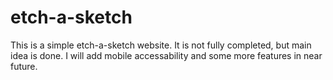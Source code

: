 # etch-a-sketch
This is a simple etch-a-sketch website. It is not fully completed, but main idea is done. 
I will add mobile accessability and some more features in near future.
